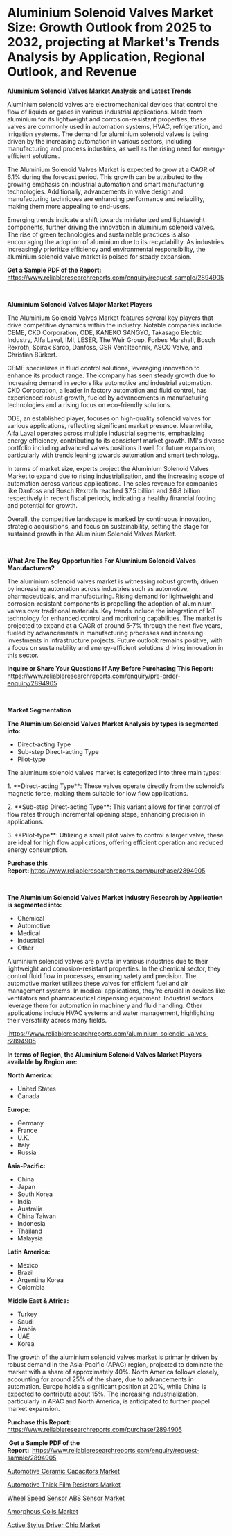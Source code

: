 <p><h1>Aluminium Solenoid Valves Market Size: Growth Outlook from 2025 to 2032, projecting at Market's Trends Analysis by Application, Regional Outlook, and Revenue</h1></p><p><strong>Aluminium Solenoid Valves Market Analysis and Latest Trends</strong></p>
<p><p>Aluminium solenoid valves are electromechanical devices that control the flow of liquids or gases in various industrial applications. Made from aluminium for its lightweight and corrosion-resistant properties, these valves are commonly used in automation systems, HVAC, refrigeration, and irrigation systems. The demand for aluminium solenoid valves is being driven by the increasing automation in various sectors, including manufacturing and process industries, as well as the rising need for energy-efficient solutions.</p><p>The Aluminium Solenoid Valves Market is expected to grow at a CAGR of 6.1% during the forecast period. This growth can be attributed to the growing emphasis on industrial automation and smart manufacturing technologies. Additionally, advancements in valve design and manufacturing techniques are enhancing performance and reliability, making them more appealing to end-users. </p><p>Emerging trends indicate a shift towards miniaturized and lightweight components, further driving the innovation in aluminium solenoid valves. The rise of green technologies and sustainable practices is also encouraging the adoption of aluminium due to its recyclability. As industries increasingly prioritize efficiency and environmental responsibility, the aluminium solenoid valve market is poised for steady expansion.</p></p>
<p><strong>Get a Sample PDF of the Report:&nbsp;</strong> <a href="https://www.reliableresearchreports.com/enquiry/request-sample/2894905?utm_campaign=3070&utm_medium=2&utm_source=Github&utm_content=ia&utm_term=15032025&utm_id=aluminium-solenoid-valves">https://www.reliableresearchreports.com/enquiry/request-sample/2894905</a></p>
<p>&nbsp;</p>
<p><strong>Aluminium Solenoid Valves Major Market Players</strong></p>
<p><p>The Aluminium Solenoid Valves Market features several key players that drive competitive dynamics within the industry. Notable companies include CEME, CKD Corporation, ODE, KANEKO SANGYO, Takasago Electric Industry, Alfa Laval, IMI, LESER, The Weir Group, Forbes Marshall, Bosch Rexroth, Spirax Sarco, Danfoss, GSR Ventiltechnik, ASCO Valve, and Christian Bürkert.</p><p>CEME specializes in fluid control solutions, leveraging innovation to enhance its product range. The company has seen steady growth due to increasing demand in sectors like automotive and industrial automation. CKD Corporation, a leader in factory automation and fluid control, has experienced robust growth, fueled by advancements in manufacturing technologies and a rising focus on eco-friendly solutions.</p><p>ODE, an established player, focuses on high-quality solenoid valves for various applications, reflecting significant market presence. Meanwhile, Alfa Laval operates across multiple industrial segments, emphasizing energy efficiency, contributing to its consistent market growth. IMI's diverse portfolio including advanced valves positions it well for future expansion, particularly with trends leaning towards automation and smart technology.</p><p>In terms of market size, experts project the Aluminium Solenoid Valves Market to expand due to rising industrialization, and the increasing scope of automation across various applications. The sales revenue for companies like Danfoss and Bosch Rexroth reached $7.5 billion and $6.8 billion respectively in recent fiscal periods, indicating a healthy financial footing and potential for growth.</p><p>Overall, the competitive landscape is marked by continuous innovation, strategic acquisitions, and focus on sustainability, setting the stage for sustained growth in the Aluminium Solenoid Valves Market.</p></p>
<p>&nbsp;</p>
<p><strong>What Are The Key Opportunities For Aluminium Solenoid Valves Manufacturers?</strong></p>
<p><p>The aluminium solenoid valves market is witnessing robust growth, driven by increasing automation across industries such as automotive, pharmaceuticals, and manufacturing. Rising demand for lightweight and corrosion-resistant components is propelling the adoption of aluminium valves over traditional materials. Key trends include the integration of IoT technology for enhanced control and monitoring capabilities. The market is projected to expand at a CAGR of around 5-7% through the next five years, fueled by advancements in manufacturing processes and increasing investments in infrastructure projects. Future outlook remains positive, with a focus on sustainability and energy-efficient solutions driving innovation in this sector.</p></p>
<p><strong>Inquire or Share Your Questions If Any Before Purchasing This Report:</strong> <a href="https://www.reliableresearchreports.com/enquiry/pre-order-enquiry/2894905?utm_campaign=3070&utm_medium=2&utm_source=Github&utm_content=ia&utm_term=15032025&utm_id=aluminium-solenoid-valves">https://www.reliableresearchreports.com/enquiry/pre-order-enquiry/2894905</a></p>
<p>&nbsp;</p>
<p><strong>Market Segmentation</strong></p>
<p><strong>The Aluminium Solenoid Valves Market Analysis by types is segmented into:</strong></p>
<p><ul><li>Direct-acting Type</li><li>Sub-step Direct-acting Type</li><li>Pilot-type</li></ul></p>
<p><p>The aluminum solenoid valves market is categorized into three main types: </p><p>1. **Direct-acting Type**: These valves operate directly from the solenoid’s magnetic force, making them suitable for low flow applications.</p><p>2. **Sub-step Direct-acting Type**: This variant allows for finer control of flow rates through incremental opening steps, enhancing precision in applications.</p><p>3. **Pilot-type**: Utilizing a small pilot valve to control a larger valve, these are ideal for high flow applications, offering efficient operation and reduced energy consumption.</p></p>
<p><strong>Purchase this Report:&nbsp;</strong><a href="https://www.reliableresearchreports.com/purchase/2894905?utm_campaign=3070&utm_medium=2&utm_source=Github&utm_content=ia&utm_term=15032025&utm_id=aluminium-solenoid-valves">https://www.reliableresearchreports.com/purchase/2894905</a></p>
<p>&nbsp;</p>
<p><strong>The Aluminium Solenoid Valves Market Industry Research by Application is segmented into:</strong></p>
<p><ul><li>Chemical</li><li>Automotive</li><li>Medical</li><li>Industrial</li><li>Other</li></ul></p>
<p><p>Aluminium solenoid valves are pivotal in various industries due to their lightweight and corrosion-resistant properties. In the chemical sector, they control fluid flow in processes, ensuring safety and precision. The automotive market utilizes these valves for efficient fuel and air management systems. In medical applications, they're crucial in devices like ventilators and pharmaceutical dispensing equipment. Industrial sectors leverage them for automation in machinery and fluid handling. Other applications include HVAC systems and water management, highlighting their versatility across many fields.</p></p>
<p><a href="https://www.reliableresearchreports.com/aluminium-solenoid-valves-r2894905?utm_campaign=3070&utm_medium=2&utm_source=Github&utm_content=ia&utm_term=15032025&utm_id=aluminium-solenoid-valves">&nbsp;https://www.reliableresearchreports.com/aluminium-solenoid-valves-r2894905</a></p>
<p><strong>In terms of Region, the Aluminium Solenoid Valves Market Players available by Region are:</strong></p>
<p>
    <p> <strong> North America: </strong>
        <ul>
            <li>United States</li>
            <li>Canada</li>
        </ul>
        </p> 
    <p> <strong> Europe: </strong>
        <ul>
            <li>Germany</li>
            <li>France</li>
            <li>U.K.</li>
            <li>Italy</li>
            <li>Russia</li>
        </ul>
        </p> 
    <p> <strong> Asia-Pacific: </strong>
        <ul>
            <li>China</li>
            <li>Japan</li>
            <li>South Korea</li>
            <li>India</li>
            <li>Australia</li>
            <li>China Taiwan</li>
            <li>Indonesia</li>
            <li>Thailand</li>
            <li>Malaysia</li>
        </ul>
        </p> 
    <p> <strong> Latin America: </strong>
        <ul>
            <li>Mexico</li>
            <li>Brazil</li>
            <li>Argentina Korea</li>
            <li>Colombia</li>
        </ul>
        </p> 
    <p> <strong> Middle East & Africa: </strong>
        <ul>
            <li>Turkey</li>
            <li>Saudi</li>
            <li>Arabia</li>
            <li>UAE</li>
            <li>Korea</li>
        </ul>
    </p>
    </p>
<p><p>The growth of the aluminium solenoid valves market is primarily driven by robust demand in the Asia-Pacific (APAC) region, projected to dominate the market with a share of approximately 40%. North America follows closely, accounting for around 25% of the share, due to advancements in automation. Europe holds a significant position at 20%, while China is expected to contribute about 15%. The increasing industrialization, particularly in APAC and North America, is anticipated to further propel market expansion.</p></p>
<p><strong>Purchase this Report: </strong><a href="https://www.reliableresearchreports.com/purchase/2894905?utm_campaign=3070&utm_medium=2&utm_source=Github&utm_content=ia&utm_term=15032025&utm_id=aluminium-solenoid-valves">https://www.reliableresearchreports.com/purchase/2894905</a></p>
<p>&nbsp;<strong>Get a Sample PDF of the Report:&nbsp;&nbsp;</strong><a href="https://www.reliableresearchreports.com/enquiry/request-sample/2894905?utm_campaign=3070&utm_medium=2&utm_source=Github&utm_content=ia&utm_term=15032025&utm_id=aluminium-solenoid-valves">https://www.reliableresearchreports.com/enquiry/request-sample/2894905</a></p>
<p><strong></strong></p>
<p><p><a href="https://www.linkedin.com/pulse/automotive-ceramic-capacitors-market-structure-size-analysis-jvfle?utm_campaign=3070&utm_medium=2&utm_source=Github&utm_content=ia&utm_term=15032025&utm_id=aluminium-solenoid-valves">Automotive Ceramic Capacitors Market</a></p><p><a href="https://www.linkedin.com/pulse/market-dynamics-automotive-thick-film-resistors-key-trends-macroeconomic-ec96e?utm_campaign=3070&utm_medium=2&utm_source=Github&utm_content=ia&utm_term=15032025&utm_id=aluminium-solenoid-valves">Automotive Thick Film Resistors Market</a></p><p><a href="https://www.linkedin.com/pulse/wheel-speed-sensor-abs-market-size-global-revenue-sales-volume-nmxre?utm_campaign=3070&utm_medium=2&utm_source=Github&utm_content=ia&utm_term=15032025&utm_id=aluminium-solenoid-valves">Wheel Speed Sensor ABS Sensor Market</a></p><p><a href="https://www.linkedin.com/pulse/positive-growth-trajectory-amorphous-coils-market-trend-projected-yyo2e?utm_campaign=3070&utm_medium=2&utm_source=Github&utm_content=ia&utm_term=15032025&utm_id=aluminium-solenoid-valves">Amorphous Coils Market</a></p><p><a href="https://www.linkedin.com/pulse/analysis-global-active-stylus-driver-chip-market-present-landscape-qqrje?utm_campaign=3070&utm_medium=2&utm_source=Github&utm_content=ia&utm_term=15032025&utm_id=aluminium-solenoid-valves">Active Stylus Driver Chip Market</a></p></p>